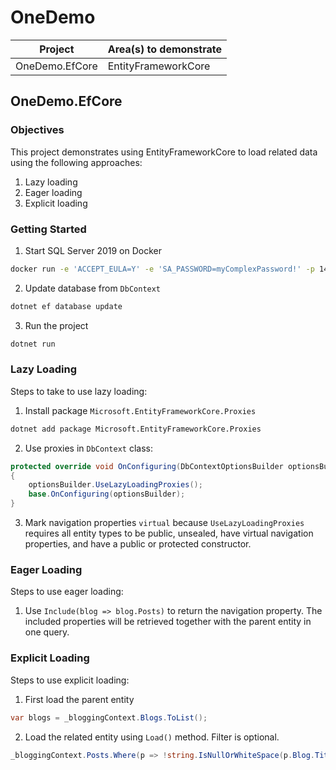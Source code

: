 # OneDemo

| Project        | Area(s) to demonstrate |
| -------------- | ---------------------- |
| OneDemo.EfCore | EntityFrameworkCore    |

## OneDemo.EfCore

### Objectives

This project demonstrates using EntityFrameworkCore to load related data using the following approaches:

1. Lazy loading
2. Eager loading
3. Explicit loading

### Getting Started

1. Start SQL Server 2019 on Docker

```bash
docker run -e 'ACCEPT_EULA=Y' -e 'SA_PASSWORD=myComplexPassword!' -p 1433:1433 -d mcr.microsoft.com/mssql/server:2019-latest
```

2. Update database from `DbContext`

```bash
dotnet ef database update
```

3. Run the project

```bash
dotnet run
```

### Lazy Loading

Steps to take to use lazy loading:

1. Install package `Microsoft.EntityFrameworkCore.Proxies`

```bash
dotnet add package Microsoft.EntityFrameworkCore.Proxies
```

2. Use proxies in `DbContext` class:

```c#
protected override void OnConfiguring(DbContextOptionsBuilder optionsBuilder)
{
    optionsBuilder.UseLazyLoadingProxies();
    base.OnConfiguring(optionsBuilder);
}
```

3. Mark navigation properties `virtual` because `UseLazyLoadingProxies` requires all entity types to be public, unsealed, have virtual navigation properties, and have a public or protected constructor.

### Eager Loading

Steps to use eager loading:

1. Use `Include(blog => blog.Posts)` to return the navigation property. The included properties will be retrieved together with the parent entity in one query.

### Explicit Loading

Steps to use explicit loading:

1.  First load the parent entity

```c#
var blogs = _bloggingContext.Blogs.ToList();
```

2. Load the related entity using `Load()` method. Filter is optional.

```c#
_bloggingContext.Posts.Where(p => !string.IsNullOrWhiteSpace(p.Blog.Title)).Load();
```
